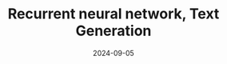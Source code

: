 ---
title: "Recurrent neural network, Text Generation"
collection: teaching
type: "M.Sc course"
permalink: /materials/NLP-I/labor/XII-rnn-textgen
venue: "University of Debrecen, Department of Data Science and Visualization"
date: 2024-09-05
location: "Debrecen, Hungary"
---